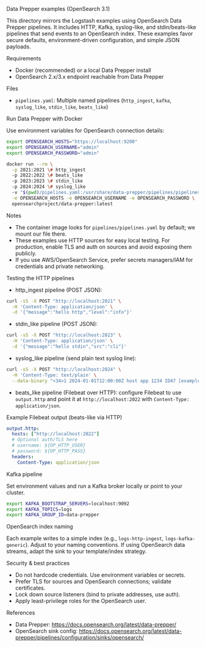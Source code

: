 Data Prepper examples (OpenSearch 3.1)

This directory mirrors the Logstash examples using OpenSearch Data Prepper pipelines. It includes HTTP, Kafka, syslog-like, and stdin/beats-like pipelines that send events to an OpenSearch index. These examples favor secure defaults, environment-driven configuration, and simple JSON payloads.

Requirements
- Docker (recommended) or a local Data Prepper install
- OpenSearch 2.x/3.x endpoint reachable from Data Prepper

Files
- `pipelines.yaml`: Multiple named pipelines (`http_ingest`, `kafka`, `syslog_like`, `stdin_like`, `beats_like`)

Run Data Prepper with Docker

Use environment variables for OpenSearch connection details:

```bash
export OPENSEARCH_HOSTS="https://localhost:9200"
export OPENSEARCH_USERNAME="admin"
export OPENSEARCH_PASSWORD="admin"

docker run --rm \
  -p 2021:2021 \# http_ingest
  -p 2022:2022 \# beats_like
  -p 2023:2023 \# stdin_like
  -p 2024:2024 \# syslog_like
  -v "$(pwd)/pipelines.yaml:/usr/share/data-prepper/pipelines/pipelines.yaml:ro" \
  -e OPENSEARCH_HOSTS -e OPENSEARCH_USERNAME -e OPENSEARCH_PASSWORD \
  opensearchproject/data-prepper:latest
```

Notes
- The container image looks for `pipelines/pipelines.yaml` by default; we mount our file there.
- These examples use HTTP sources for easy local testing. For production, enable TLS and auth on sources and avoid exposing them publicly.
- If you use AWS/OpenSearch Service, prefer secrets managers/IAM for credentials and private networking.

Testing the HTTP pipelines

- http_ingest pipeline (POST JSON):
```bash
curl -sS -X POST "http://localhost:2021" \
  -H 'Content-Type: application/json' \
  -d '{"message":"hello http","level":"info"}'
```

- stdin_like pipeline (POST JSON):
```bash
curl -sS -X POST "http://localhost:2023" \
  -H 'Content-Type: application/json' \
  -d '{"message":"hello stdin","src":"cli"}'
```

- syslog_like pipeline (send plain text syslog line):
```bash
curl -sS -X POST "http://localhost:2024" \
  -H 'Content-Type: text/plain' \
  --data-binary "<34>1 2024-01-01T12:00:00Z host app 1234 ID47 [exampleSDID@32473 iut=3 eventSource=Application] starting"
```

- beats_like pipeline (Filebeat over HTTP): configure Filebeat to use `output.http` and point it at `http://localhost:2022` with `Content-Type: application/json`.

Example Filebeat output (beats-like via HTTP)

```yaml
output.http:
  hosts: ["http://localhost:2022"]
  # Optional auth/TLS here
  # username: ${OP_HTTP_USER}
  # password: ${OP_HTTP_PASS}
  headers:
    Content-Type: application/json
```

Kafka pipeline

Set environment values and run a Kafka broker locally or point to your cluster.

```bash
export KAFKA_BOOTSTRAP_SERVERS=localhost:9092
export KAFKA_TOPICS=logs
export KAFKA_GROUP_ID=data-prepper
```

OpenSearch index naming

Each example writes to a simple index (e.g., `logs-http-ingest`, `logs-kafka-generic`). Adjust to your naming conventions. If using OpenSearch data streams, adapt the sink to your template/index strategy.

Security & best practices
- Do not hardcode credentials. Use environment variables or secrets.
- Prefer TLS for sources and OpenSearch connections; validate certificates.
- Lock down source listeners (bind to private addresses, use auth).
- Apply least-privilege roles for the OpenSearch user.

References
- Data Prepper: https://docs.opensearch.org/latest/data-prepper/
- OpenSearch sink config: https://docs.opensearch.org/latest/data-prepper/pipelines/configuration/sinks/opensearch/


